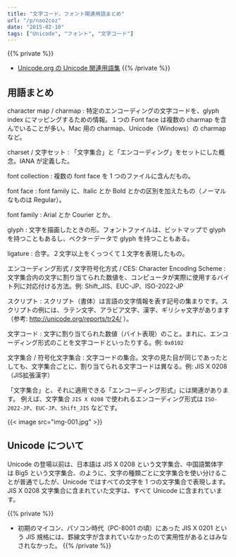 ```yaml
---
title: "文字コード、フォント関連用語まとめ"
url: "/p/nao2coz"
date: "2015-02-10"
tags: ["Unicode", "フォント", "文字コード"]
---
```


{{% private %}}
- [Unicode.org の Unicode 関連用語集](http://unicode.org/glossary/)
{{% /private %}}

用語まとめ
----

character map / charmap
: 特定のエンコーディングの文字コードを、glyph index にマッピングするための情報。１つの Font face は複数の charmap を含んでいることが多い。Mac 用の charmap、Unicode（Windows）の charmap など。

charset / 文字セット
: 「文字集合」と「エンコーディング」をセットにした概念。IANA が定義した。

font collection
: 複数の font face を 1 つのファイルに含んだもの。

font face
: font family に、Italic とか Bold とかの区別を加えたもの（ノーマルなものは Regular）。

font family
: Arial とか Courier とか。

glyph
: 文字を描画したときの形。フォントファイルは、ビットマップで glyph を持つこともあるし、ベクターデータで glyph を持つこともある。

ligature
: 合字。２文字以上をくっつくて１文字を表現したもの。

エンコーディング形式 / 文字符号化方式 / CES: Character Encoding Scheme
: 文字集合内の文字に割り当てられた数値を、コンピュータが実際に使用するバイト列に対応付ける方法。例: Shift_JIS、EUC-JP、ISO-2022-JP

スクリプト
: スクリプト（書体）は言語の文字情報を表す記号の集まりです。スクリプトの例には、ラテン文字、アラビア文字、漢字、ギリシャ文字があります（参考: http://unicode.org/reports/tr24/ ）。

文字コード
: 文字に割り当てられた数値（バイト表現）のこと。まれに、エンコーディング形式のことを文字コードといったりする。例: `0x0102`

文字集合 / 符号化文字集合
: 文字コードの集合。文字の見た目が同じであったとしても、文字集合ごとに、割り当てられる文字コードは異なる。例: JIS X 0208（JIS拡張漢字）

「文字集合」と、それに適用できる「エンコーディング形式」には関連があります。
例えば、文字集合 `JIS X 0208` で使われるエンコーディング形式は `ISO-2022-JP`、`EUC-JP`、`Shift_JIS` などです。

{{< image src="img-001.jpg" >}}


Unicode について
----

Unicode の登場以前は、日本語は JIS X 0208 という文字集合、中国語繁体字は Big5 という文字集合、のように、文字の種類ごとに文字集合を使い分けることが普通でしたが、Unicode ではすべての文字を 1 つの文字集合で表現します。
JIS X 0208 文字集合に含まれていた文字は、すべて Unicode に含まれています。

{{% private %}}
- 初期のマイコン、パソコン時代（PC-8001 の頃）にあった JIS X 0201 という JIS 規格には、罫線文字が含まれていなかったので実用性があるとはみなされなかった。
{{% /private %}}

